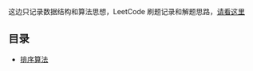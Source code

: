 这边只记录数据结构和算法思想，LeetCode 刷题记录和解题思路，[请看这里](https://github.com/hzjswlgbsj/algorithm-study/)

## 目录

- [排序算法](/docs/algorithm/Sort.md)

